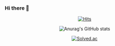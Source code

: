 ### Hi there 👋

<div align=center>
  
[![Hits](https://hits.seeyoufarm.com/api/count/incr/badge.svg?url=https%3A%2F%2Fgithub.com%2FSo-EunPark&count_bg=%23C8A9FF&title_bg=%23000000&icon=baidu.svg&icon_color=%23FFECA6&title=hits&edge_flat=false)](https://hits.seeyoufarm.com)

  
![Anurag's GitHub stats](https://github-readme-stats.vercel.app/api?username=So-EunPark&&show_icons=true&theme=dracula)
  
[![Solved.ac](http://mazassumnida.wtf/api/pastel/generate_badge?boj=stellapark)](https://solved.ac/stellapark)
  
  
</div>

<!--
**So-EunPark/So-EunPark** is a ✨ _special_ ✨ repository because its `README.md` (this file) appears on your GitHub profile.

Here are some ideas to get you started:

- 🔭 I’m currently working on ...
- 🌱 I’m currently learning ...
- 👯 I’m looking to collaborate on ...
- 🤔 I’m looking for help with ...
- 💬 Ask me about ...
- 📫 How to reach me: ...
- 😄 Pronouns: ...
- ⚡ Fun fact: ...
-->
